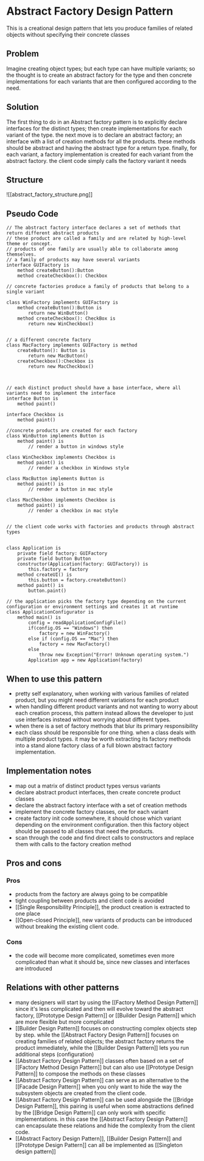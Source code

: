 # Abstract Factory Design Pattern
This is a creational design pattern that lets you produce families of related objects without specifying their concrete classes

## Problem
Imagine creating object types; but each type can have multiple variants; so the thought is to create an abstract factory for the type and then concrete implementations for each variants that are then configured according to the need.

## Solution
The first thing to do in an Abstract factory pattern is to explicitly declare interfaces for the distinct types; then create implementations for each variant of the type.
the next move is to declare an abstract factory; an interface with a list of creation methods for all the products. these methods should be abstract and having the abstract type for a return type.
finally, for each variant, a factory implementation is created for each variant from the abstract factory.
the client code simply calls the factory variant it needs
## Structure
![[abstract_factory_structure.png]]
## Pseudo Code

```
// The abstract factory interface declares a set of methods that return different abstract products
// these product are called a family and are related by high-level theme or concept.
// products of one family are usually able to collaborate among themselves.
// a family of products may have several variants
interface GUIFactory is
    method createButton():Button
    method createCheckbox(): Checkbox

// concrete factories produce a family of products that belong to a single variant

class WinFactory implements GUIFactory is
    method createButton():Button is
        return new WinButton()
    method createCheckbox(): CheckBox is
        return new WinCheckbox()


// a different concrete factory
class MacFactory implements GUIFactory is method 
    createButton(): Button is
        return new MacButton()
    createCheckbox():Checkbox is 
        return new MacCheckbox()



// each distinct product should have a base interface, where all variants need to implement the interface
interface Button is 
    method paint()

interface Checkbox is
    method paint()

//concrete products are created for each factory
class WinButton implements Button is
    method paint() is
        // render a button in windows style

class WinCheckbox implements Checkbox is
    method paint() is 
        // render a checkbox in Windows style

class MacButton implements Button is 
    method paint() is
        // render a button in mac style

class MacCheckbox implements Checkbox is 
    method paint() is 
        // render a checkbox in mac style


// the client code works with factories and products through abstract types


class Application is 
    private field factory: GUIFactory
    private field button Button
    constructor(Application(factory: GUIFactory)) is
        this.factory = factory
    method createUI() is 
        this.button = factory.createButton()
    method paint() is
        button.paint()

// the application picks the factory type depending on the current configuration or environment settings and creates it at runtime
class ApplicationConfigurator is
    method main() is
        config = readApplicationConfigFile()
        if(config.OS == "Windows") then
            factory = new WinFactory()
        else if (config.OS == "Mac") then
            factory = new MacFactory()
        else
            throw new Exception("Error! Unknown operating system.")
        Application app = new Application(factory)
```

## When to use this pattern
- pretty self explanatory, when working with various families of related product, but you might need different variations for each product
- when handling different product variants and not wanting to worry about each creation process, this pattern instead allows the developer to just use interfaces instead without worrying about different types.
- when there is a set of factory methods that blur its primary responsibility
- each class should be responsible for one thing. when a class deals with multiple product types. it may be worth extracting its factory methods into a stand alone factory class of a full blown abstract factory implementation.

## Implementation notes
- map out a matrix of distinct product types versus variants
- declare abstract product interfaces, then create concrete product classes
- declare the abstract factory interface with a set of creation methods
- implement the concrete factory classes, one for each variant
- create factory init code somewhere, it should chose which variant depending on the environment configuration. then this factory object should be passed to all classes that need the products.
- scan through the code and find direct calls to constructors and replace them with calls to the factory creation method

## Pros and cons
### Pros
- products from the factory are always going to be compatible
- tight coupling between products and client code is avoided
- [[Single Responsibility Principle]], the product creation is extracted to one place
- [[Open-closed Principle]], new variants of products can be introduced without breaking the existing client code.
### Cons
- the code will become more complicated, sometimes even more complicated than what it should be, since new classes and interfaces are introduced
## Relations with other patterns
- many designers will start by using the [[Factory Method Design Pattern]] since it's less complicated and then will evolve toward the abstract factory, [[Prototype Design Pattern]] or [[Builder Design Pattern]] which are more flexible but more complicated
- [[Builder Design Pattern]] focuses on constructing complex objects step by step. while the [[Abstract Factory Design Pattern]] focuses on creating families of related objects; the abstract factory returns the product immediately, while the [[Builder Design Pattern]] lets you run additional steps (configuration)
- [[Abstract Factory Design Pattern]] classes often based on a set of [[Factory Method Design Pattern]] but can also use [[Prototype Design Pattern]] to compose the methods on these classes
- [[Abstract Factory Design Pattern]] can serve as an alternative to the [[Facade Design Pattern]] when you only want to hide the way the subsystem objects are created from the client code.
- [[Abstract Factory Design Pattern]] can be used alongside the [[Bridge Design Pattern]], this pairing is useful when some abstractions defined by the [[Bridge Design Pattern]] can only work with specific implementations. in this case the [[Abstract Factory Design Pattern]] can encapsulate these relations and hide the complexity from the client code.
- [[Abstract Factory Design Pattern]], [[Builder Design Pattern]] and [[Prototype Design Pattern]] can all be implemented as [[Singleton design pattern]]